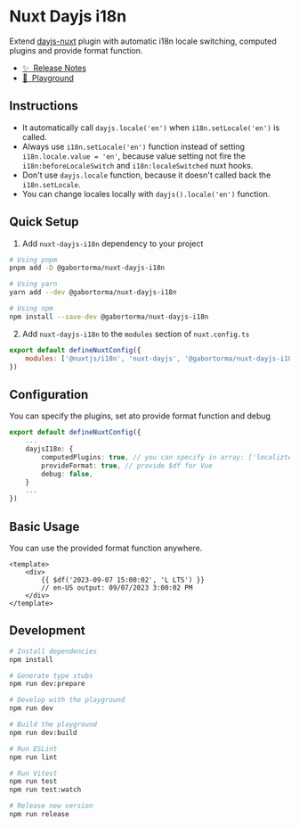 # Nuxt Dayjs i18n

Extend [dayjs-nuxt](https://github.com/fumeapp/dayjs) plugin with automatic i18n locale switching, computed plugins and provide format function.

- [✨ &nbsp;Release Notes](/CHANGELOG.md)
- [👾 &nbsp;Playground](https://stackblitz.com/edit/nuxt-dayjs-i18n)

## Instructions

<!-- Highlight some of the features your module provide here -->

- It automatically call `dayjs.locale('en')` when `i18n.setLocale('en')` is called.
- Always use `i18n.setLocale('en')` function instead of setting `i18n.locale.value = 'en'`, because value setting not fire the `i18n:beforeLocaleSwitch` and `i18n:localeSwitched` nuxt hooks.
- Don't use `dayjs.locale` function, because it doesn't called back the `i18n.setLocale`.
- You can change locales locally with `dayjs().locale('en')` function.

## Quick Setup

1. Add `nuxt-dayjs-i18n` dependency to your project

```bash
# Using pnpm
pnpm add -D @gabortorma/nuxt-dayjs-i18n

# Using yarn
yarn add --dev @gabortorma/nuxt-dayjs-i18n

# Using npm
npm install --save-dev @gabortorma/nuxt-dayjs-i18n
```

2. Add `nuxt-dayjs-i18n` to the `modules` section of `nuxt.config.ts`

```js
export default defineNuxtConfig({
	modules: ['@nuxtjs/i18n', 'nuxt-dayjs', '@gabortorma/nuxt-dayjs-i18n'],
})
```

## Configuration

You can specify the plugins, set ato provide format function and debug

```ts
export default defineNuxtConfig({
	...
	dayjsI18n: {
		computedPlugins: true, // you can specify in array: ['localiztedFormat', 'relativeTime', 'localeData']
		provideFormat: true, // provide $df for Vue
		debug: false,
	}
	...
})
```

## Basic Usage

You can use the provided format function anywhere.

```vue
<template>
	<div>
		{{ $df('2023-09-07 15:00:02', 'L LTS') }}
		// en-US output: 09/07/2023 3:00:02 PM
	</div>
</template>
```

## Development

```bash
# Install dependencies
npm install

# Generate type stubs
npm run dev:prepare

# Develop with the playground
npm run dev

# Build the playground
npm run dev:build

# Run ESLint
npm run lint

# Run Vitest
npm run test
npm run test:watch

# Release new version
npm run release
```

